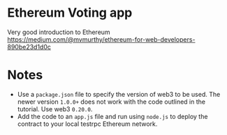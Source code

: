 # Ethereum Voting app

Very good introduction to Ethereum https://medium.com/@mvmurthy/ethereum-for-web-developers-890be23d1d0c

# Notes

- Use a `package.json` file to specify the version of web3 to be used. The newer version `1.0.0+` does not work with the code outlined in the tutorial. Use web3 `0.20.0`.
- Add the code to an `app.js` file and run using `node.js` to deploy the contract to your local testrpc Ethereum network.
